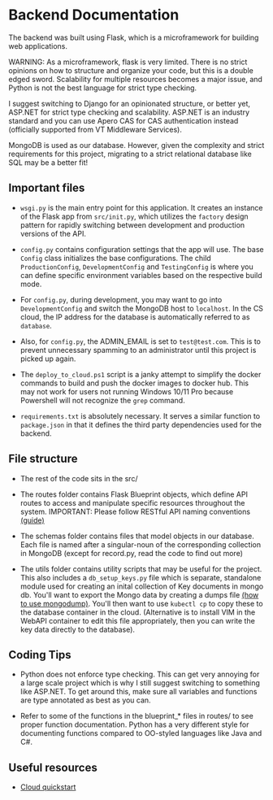# Backend Documentation

The backend was built using Flask, which is a microframework for building web applications. 

WARNING: As a microframework, flask is very limited. There is no strict opinions on how to structure and organize your code, but this is a double edged sword. Scalability for multiple resources becomes a major issue, and Python is not the best language for strict type checking. 

I suggest switching to Django for an opinionated structure, or better yet, ASP.NET for strict type checking and scalability. ASP.NET is an industry standard and you can use Apero CAS for CAS authentication instead (officially supported from VT Middleware Services).

MongoDB is used as our database. However, given the complexity and strict requirements for this project, migrating to a strict relational database like SQL may be a better fit!

## Important files

* `wsgi.py` is the main entry point for this application. It creates an instance of the Flask app from `src/init.py`, which utilizes the `factory` design pattern for rapidly switching between development and production versions of the API.

* `config.py` contains configuration settings that the app will use. The base `Config` class initializes the base configurations. The child `ProductionConfig`, `DevelopmentConfig` and `TestingConfig` is where you can define specific environment variables based on the respective build mode.

* For `config.py`, during development, you may want to go into `DevelopmentConfig` and switch the MongoDB host to `localhost`. In the CS cloud, the IP address for the database is automatically referred to as `database`.

* Also, for `config.py`, the ADMIN_EMAIL is set to `test@test.com`. This is to prevent unnecessary spamming to an administrator until this project is picked up again.

* The `deploy_to_cloud.ps1` script is a janky attempt to simplify the docker commands to build and push the docker images to docker hub. This may not work for users not running Windows 10/11 Pro because Powershell will not recognize the `grep` command.

* `requirements.txt` is absolutely necessary. It serves a similar function to `package.json` in that it defines the third party dependencies used for the backend.


## File structure
* The rest of the code sits in the  src/ 

* The routes folder contains Flask Blueprint objects, which define API routes to access and manipulate specific resources throughout the system. IMPORTANT: Please follow RESTful API naming conventions [(guide)](https://restfulapi.net/resource-naming/)

* The schemas folder contains files that model objects in our database. Each file is named after a singular-noun of the corresponding collection in MongoDB (except for record.py, read the code to find out more)

* The utils folder contains utility scripts that may be useful for the project. This also includes a `db_setup_keys.py` file which is separate, standalone module used for creating an inital collection of Key documents in mongo db. You'll want to export the Mongo data by creating a dumps file [(how to use mongodump)](https://www.mongodb.com/docs/database-tools/mongodump/). You'll then want to use `kubectl cp` to copy these to the database container in the cloud. (Alternative is to install VIM in the WebAPI container to edit this file appropriately, then you can write the key data directly to the database).


## Coding Tips
* Python does not enforce type checking. This can get very annoying for a large scale project which is why I still suggest switching to something like ASP.NET. To get around this, make sure all variables and functions are type annotated as best as you can.

* Refer to some of the functions in the blueprint_* files in routes/ to see proper function documentation. Python has a very different style for documenting functions compared to OO-styled languages like Java and C#.

## Useful resources
* [Cloud quickstart](https://wiki.cs.vt.edu/wiki/Cloud_Quickstart)
